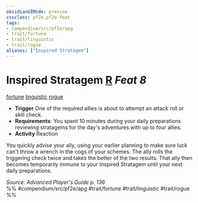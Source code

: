 ```yaml
---
obsidianUIMode: preview
cssclass: pf2e,pf2e-feat
tags:
- compendium/src/pf2e/apg
- trait/fortune
- trait/linguistic
- trait/rogue
aliases: ["Inspired Stratagem"]
---
```

# Inspired Stratagem  [R](/rules/core-rulebook/chapter-9-playing-the-game.md#Actions "Reaction") *Feat 8*  
[fortune](/rules/traits/fortune.md)  [linguistic](/rules/traits/linguistic.md)  [rogue](/rules/traits/rogue.md)  

- **Trigger** One of the required allies is about to attempt an attack roll or skill check.
- **Requirements**: You spent 10 minutes during your daily preparations reviewing stratagems for the day's adventures with up to four allies.
- **Activity** Reaction

You quickly advise your ally, using your earlier planning to make sure luck can't throw a wrench in the cogs of your schemes. The ally rolls the triggering check twice and takes the better of the two results. That ally then becomes temporarily immune to your Inspired Stratagem until your next daily preparations.

*Source: Advanced Player's Guide p. 136*  
%% #compendium/src/pf2e/apg #trait/fortune #trait/linguistic #trait/rogue %%